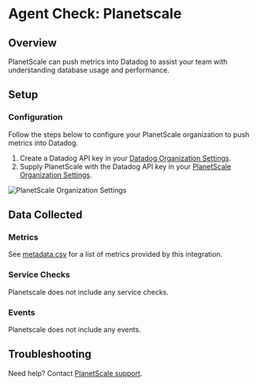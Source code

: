 # Agent Check: Planetscale

## Overview

PlanetScale can push metrics into Datadog to assist your team with understanding database usage and performance.

## Setup

### Configuration

Follow the steps below to configure your PlanetScale organization to push metrics into Datadog.

1. Create a Datadog API key in your [Datadog Organization Settings][1].
2. Supply PlanetScale with the Datadog API key in your [PlanetScale Organization Settings][2].

![PlanetScale Organization Settings][3]

## Data Collected

### Metrics

See [metadata.csv][5] for a list of metrics provided by this integration.

### Service Checks

Planetscale does not include any service checks.

### Events

Planetscale does not include any events.

## Troubleshooting

Need help? Contact [PlanetScale support][4].

[1]: https://app.datadoghq.com/organization-settings/api-keys
[2]: https://app.planetscale.com/settings/integrations
[3]: https://raw.githubusercontent.com/DataDog/integrations-extras/master/planetscale/images/planetscale.png
[4]: http://planetscale.com
[5]: https://github.com/DataDog/integrations-extras/blob/master/planetscale/metadata.csv

